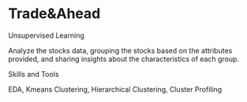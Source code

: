 # Trade&Ahead
Unsupervised Learning

Analyze the stocks data, grouping the stocks based on the attributes provided, and sharing insights about the characteristics of each group.

Skills and Tools

EDA, Kmeans Clustering, Hierarchical Clustering, Cluster Profiling

